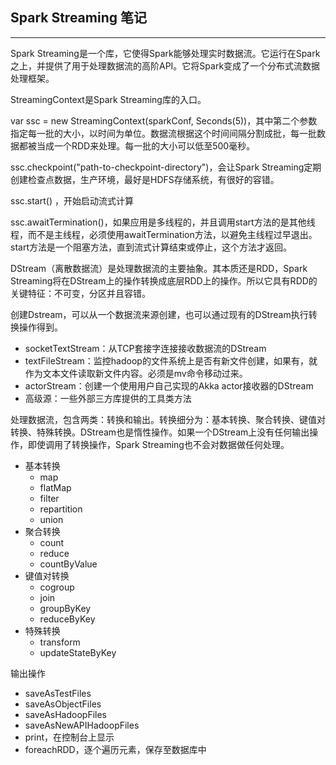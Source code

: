 ##  Spark Streaming 笔记
---
Spark Streaming是一个库，它使得Spark能够处理实时数据流。它运行在Spark之上，并提供了用于处理数据流的高阶API。它将Spark变成了一个分布式流数据处理框架。

StreamingContext是Spark Streaming库的入口。

var ssc = new StreamingContext(sparkConf, Seconds(5))，其中第二个参数指定每一批的大小，以时间为单位。数据流根据这个时间间隔分割成批，每一批数据都被当成一个RDD来处理。每一批的大小可以低至500毫秒。

ssc.checkpoint("path-to-checkpoint-directory")，会让Spark Streaming定期创建检查点数据，生产环境，最好是HDFS存储系统，有很好的容错。

ssc.start() ，开始启动流式计算

ssc.awaitTermination()，如果应用是多线程的，并且调用start方法的是其他线程，而不是主线程，必须使用awaitTermination方法，以避免主线程过早退出。start方法是一个阻塞方法，直到流式计算结束或停止，这个方法才返回。

DStream（离散数据流）是处理数据流的主要抽象。其本质还是RDD，Spark Streaming将在DStream上的操作转换成底层RDD上的操作。所以它具有RDD的关键特征：不可变，分区并且容错。

创建Dstream，可以从一个数据流来源创建，也可以通过现有的DStream执行转换操作得到。

* socketTextStream：从TCP套接字连接接收数据流的DStream
* textFileStream：监控hadoop的文件系统上是否有新文件创建，如果有，就作为文本文件读取新文件内容。必须是mv命令移动过来。
* actorStream：创建一个使用用户自己实现的Akka actor接收器的DStream
* 高级源：一些外部三方库提供的工具类方法

处理数据流，包含两类：转换和输出。转换细分为：基本转换、聚合转换、键值对转换、特殊转换。DStream也是惰性操作。如果一个DStream上没有任何输出操作，即使调用了转换操作，Spark Streaming也不会对数据做任何处理。

* 基本转换
	* map
	* flatMap
	* filter
	* repartition
	* union
* 聚合转换
	* count
	* reduce
	* countByValue
* 键值对转换
	* cogroup
	* join
	* groupByKey	
	* reduceByKey
* 特殊转换
	* transform
	* updateStateByKey
	
输出操作

* saveAsTestFiles
* saveAsObjectFiles
* saveAsHadoopFiles
* saveAsNewAPIHadoopFiles
* print，在控制台上显示
* foreachRDD，逐个遍历元素，保存至数据库中



